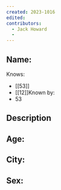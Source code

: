 ```yaml
---
created: 2023-1016
edited:
contributors:
  - Jack Howard
  - 
---
```


Name:
- 

Knows:
- [[53]]
- [[12]]Known by:
- 53

Description
- 

Age:
- 
City:
- 
Sex:
- 
